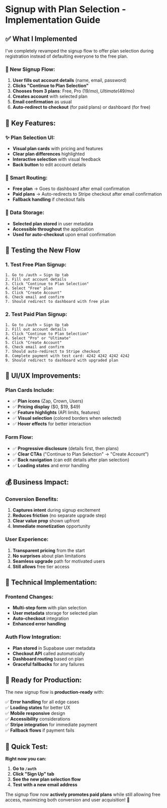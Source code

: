 # Signup with Plan Selection - Implementation Guide

## ✅ What I Implemented

I've completely revamped the signup flow to offer plan selection during registration instead of defaulting everyone to the free plan.

### 🔄 New Signup Flow:

1. **User fills out account details** (name, email, password)
2. **Clicks "Continue to Plan Selection"**
3. **Chooses from 3 plans**: Free, Pro ($19/mo), Ultimate ($49/mo)
4. **Creates account** with selected plan
5. **Email confirmation** as usual
6. **Auto-redirect to checkout** (for paid plans) or dashboard (for free)

## 🎯 Key Features:

### ✨ **Plan Selection UI:**
- **Visual plan cards** with pricing and features
- **Clear plan differences** highlighted
- **Interactive selection** with visual feedback
- **Back button** to edit account details

### 🚀 **Smart Routing:**
- **Free plan** → Goes to dashboard after email confirmation
- **Paid plans** → Auto-redirects to Stripe checkout after email confirmation
- **Fallback handling** if checkout fails

### 💾 **Data Storage:**
- **Selected plan stored** in user metadata
- **Accessible throughout** the application
- **Used for auto-checkout** upon email confirmation

## 🧪 Testing the New Flow

### 1. **Test Free Plan Signup:**
```
1. Go to /auth → Sign Up tab
2. Fill out account details
3. Click "Continue to Plan Selection"
4. Select "Free" plan
5. Click "Create Account"
6. Check email and confirm
7. Should redirect to dashboard with free plan
```

### 2. **Test Paid Plan Signup:**
```
1. Go to /auth → Sign Up tab
2. Fill out account details  
3. Click "Continue to Plan Selection"
4. Select "Pro" or "Ultimate" 
5. Click "Create Account"
6. Check email and confirm
7. Should auto-redirect to Stripe checkout
8. Complete payment with test card: 4242 4242 4242 4242
9. Should redirect to dashboard with upgraded plan
```

## 🎨 UI/UX Improvements:

### **Plan Cards Include:**
- ✅ **Plan icons** (Zap, Crown, Users)
- ✅ **Pricing display** ($0, $19, $49)
- ✅ **Feature highlights** (API limits, features)
- ✅ **Visual selection** (colored borders when selected)
- ✅ **Hover effects** for better interaction

### **Form Flow:**
- ✅ **Progressive disclosure** (details first, then plans)
- ✅ **Clear CTAs** ("Continue to Plan Selection" → "Create Account")
- ✅ **Back navigation** (can edit details after plan selection)
- ✅ **Loading states** and error handling

## 💰 Business Impact:

### **Conversion Benefits:**
1. **Captures intent** during signup excitement
2. **Reduces friction** (no separate upgrade step)
3. **Clear value prop** shown upfront
4. **Immediate monetization** opportunity

### **User Experience:**
1. **Transparent pricing** from the start
2. **No surprises** about plan limitations
3. **Seamless upgrade** path for motivated users
4. **Still allows** free tier access

## 🔧 Technical Implementation:

### **Frontend Changes:**
- **Multi-step form** with plan selection
- **User metadata** storage for selected plan
- **Auto-checkout** integration
- **Enhanced error handling**

### **Auth Flow Integration:**
- **Plan stored** in Supabase user metadata
- **Checkout API** called automatically
- **Dashboard routing** based on plan
- **Graceful fallbacks** for any failures

## 🚀 Ready for Production:

The new signup flow is **production-ready** with:

✅ **Error handling** for all edge cases  
✅ **Loading states** for better UX  
✅ **Mobile responsive** design  
✅ **Accessibility** considerations  
✅ **Stripe integration** for immediate payment  
✅ **Fallback flows** if payment fails  

## 🎯 Quick Test:

**Right now you can:**
1. **Go to `/auth`**
2. **Click "Sign Up" tab**
3. **See the new plan selection flow**
4. **Test with a new email address**

The signup flow now **actively promotes paid plans** while still allowing free access, maximizing both conversion and user acquisition! 🎉